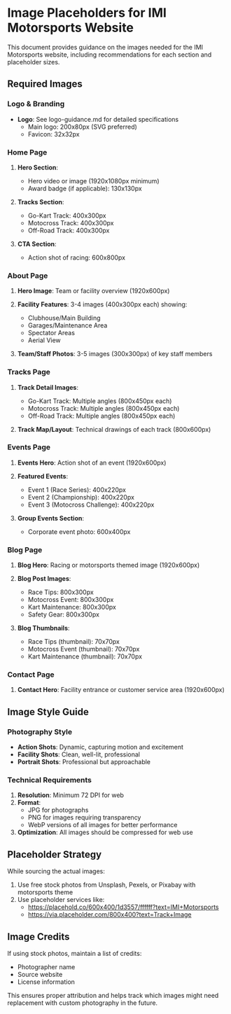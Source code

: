 # Image Placeholders for IMI Motorsports Website

This document provides guidance on the images needed for the IMI Motorsports website, including recommendations for each section and placeholder sizes.

## Required Images

### Logo & Branding
- **Logo**: See logo-guidance.md for detailed specifications
  - Main logo: 200x80px (SVG preferred)
  - Favicon: 32x32px

### Home Page
1. **Hero Section**:
   - Hero video or image (1920x1080px minimum)
   - Award badge (if applicable): 130x130px

2. **Tracks Section**:
   - Go-Kart Track: 400x300px
   - Motocross Track: 400x300px 
   - Off-Road Track: 400x300px

3. **CTA Section**:
   - Action shot of racing: 600x800px

### About Page
1. **Hero Image**: Team or facility overview (1920x600px)
2. **Facility Features**: 3-4 images (400x300px each) showing:
   - Clubhouse/Main Building
   - Garages/Maintenance Area
   - Spectator Areas
   - Aerial View

3. **Team/Staff Photos**: 3-5 images (300x300px) of key staff members

### Tracks Page
1. **Track Detail Images**:
   - Go-Kart Track: Multiple angles (800x450px each)
   - Motocross Track: Multiple angles (800x450px each)
   - Off-Road Track: Multiple angles (800x450px each)
   
2. **Track Map/Layout**: Technical drawings of each track (800x600px)

### Events Page
1. **Events Hero**: Action shot of an event (1920x600px)
2. **Featured Events**:
   - Event 1 (Race Series): 400x220px
   - Event 2 (Championship): 400x220px
   - Event 3 (Motocross Challenge): 400x220px

3. **Group Events Section**: 
   - Corporate event photo: 600x400px

### Blog Page
1. **Blog Hero**: Racing or motorsports themed image (1920x600px)
2. **Blog Post Images**:
   - Race Tips: 800x300px
   - Motocross Event: 800x300px
   - Kart Maintenance: 800x300px
   - Safety Gear: 800x300px
   
3. **Blog Thumbnails**:
   - Race Tips (thumbnail): 70x70px
   - Motocross Event (thumbnail): 70x70px
   - Kart Maintenance (thumbnail): 70x70px

### Contact Page
1. **Contact Hero**: Facility entrance or customer service area (1920x600px)

## Image Style Guide

### Photography Style
- **Action Shots**: Dynamic, capturing motion and excitement
- **Facility Shots**: Clean, well-lit, professional
- **Portrait Shots**: Professional but approachable

### Technical Requirements
1. **Resolution**: Minimum 72 DPI for web
2. **Format**: 
   - JPG for photographs
   - PNG for images requiring transparency
   - WebP versions of all images for better performance
3. **Optimization**: All images should be compressed for web use

## Placeholder Strategy

While sourcing the actual images:
1. Use free stock photos from Unsplash, Pexels, or Pixabay with motorsports theme
2. Use placeholder services like:
   - https://placehold.co/600x400/1d3557/ffffff?text=IMI+Motorsports
   - https://via.placeholder.com/800x400?text=Track+Image

## Image Credits

If using stock photos, maintain a list of credits:
- Photographer name
- Source website
- License information

This ensures proper attribution and helps track which images might need replacement with custom photography in the future.
